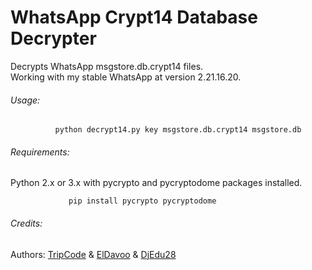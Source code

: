 # WhatsApp Crypt14 Database Decrypter
Decrypts WhatsApp msgstore.db.crypt14 files.  
Working with my stable WhatsApp at version 2.21.16.20.

###### Usage:

              python decrypt14.py key msgstore.db.crypt14 msgstore.db   
  
###### Requirements:
  
 Python 2.x or 3.x with pycrypto and pycryptodome packages installed.
 
 ```
              pip install pycrypto pycryptodome
 ```
  
###### Credits:
 Authors: [TripCode](https://github.com/TripCode) & [ElDavoo](https://github.com/ElDavoo) & [DjEdu28](https://github.com/DjEdu28)
